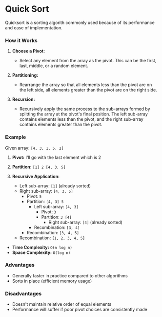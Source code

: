 # Quick Sort
Quicksort is a sorting algorith commonly used because of its performance and ease of implementation.

### How it Works

1. **Choose a Pivot:**
   - Select any element from the array as the pivot. This can be the first, last, middle, or a random element.

2. **Partitioning:**
   - Rearrange the array so that all elements less than the pivot are on the left side, all elements greater than the pivot are on the right side.
   
3. **Recursion:**
   - Recursively apply the same process to the sub-arrays formed by splitting the array at the pivot's final position. The left sub-array contains elements less than the pivot, and the right sub-array contains elements greater than the pivot.

### Example

Given array: `[4, 3, 1, 5, 2]`

1. **Pivot:** I'll go with the last element which is 2

2. **Partition:** `[1] 2 [4, 3, 5]`

3. **Recursive Application:**
   - Left sub-array: `[1]` (already sorted)
   - Right sub-array: `[4, 3, 5]`
     - Pivot: `5`
     - Partition: `[4, 3] 5`
       - Left sub-array: `[4, 3]`
         - Pivot: `3`
         - Partition: `3 [4]`
           - Right sub-array: `[4]` (already sorted)
        - Recombination: `[3, 4]`
     - Recombination: `[3, 4, 5]`
   - Recombination: `[1, 2, 3, 4, 5]`

- **Time Complexity:** `O(n log n)`
- **Space Complexity:** `O(log n)`

### Advantages

- Generally faster in practice compared to other algorithms
- Sorts in place (efficient memory usage)

### Disadvantages

- Doesn't maintain relative order of equal elements
- Performance will suffer if poor pivot choices are consistently made